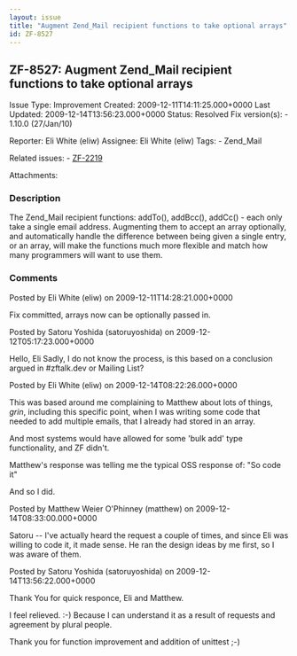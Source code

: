 ```yaml
---
layout: issue
title: "Augment Zend_Mail recipient functions to take optional arrays"
id: ZF-8527
---
```


ZF-8527: Augment Zend\_Mail recipient functions to take optional arrays
-----------------------------------------------------------------------

 Issue Type: Improvement Created: 2009-12-11T14:11:25.000+0000 Last Updated: 2009-12-14T13:56:23.000+0000 Status: Resolved Fix version(s): - 1.10.0 (27/Jan/10)
 
 Reporter:  Eli White (eliw)  Assignee:  Eli White (eliw)  Tags: - Zend\_Mail
 
 Related issues: - [ZF-2219](/issues/browse/ZF-2219)
 
 Attachments: 
### Description

The Zend\_Mail recipient functions: addTo(), addBcc(), addCc() - each only take a single email address. Augmenting them to accept an array optionally, and automatically handle the difference between being given a single entry, or an array, will make the functions much more flexible and match how many programmers will want to use them.

 

 

### Comments

Posted by Eli White (eliw) on 2009-12-11T14:28:21.000+0000

Fix committed, arrays now can be optionally passed in.

 

 

Posted by Satoru Yoshida (satoruyoshida) on 2009-12-12T05:17:23.000+0000

Hello, Eli Sadly, I do not know the process, is this based on a conclusion argued in #zftalk.dev or Mailing List?

 

 

Posted by Eli White (eliw) on 2009-12-14T08:22:26.000+0000

This was based around me complaining to Matthew about lots of things, _grin_, including this specific point, when I was writing some code that needed to add multiple emails, that I already had stored in an array.

And most systems would have allowed for some 'bulk add' type functionality, and ZF didn't.

Matthew's response was telling me the typical OSS response of: "So code it"

And so I did.

 

 

Posted by Matthew Weier O'Phinney (matthew) on 2009-12-14T08:33:00.000+0000

Satoru -- I've actually heard the request a couple of times, and since Eli was willing to code it, it made sense. He ran the design ideas by me first, so I was aware of them.

 

 

Posted by Satoru Yoshida (satoruyoshida) on 2009-12-14T13:56:22.000+0000

Thank You for quick responce, Eli and Matthew.

I feel relieved. :-) Because I can understand it as a result of requests and agreement by plural people.

Thank you for function improvement and addition of unittest ;-)

 

 
